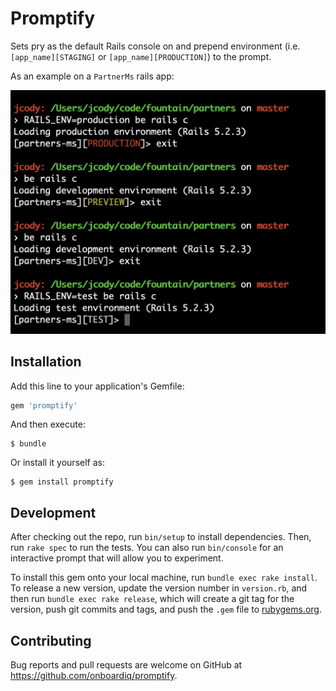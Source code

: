 # Promptify

Sets pry as the default Rails console on and prepend environment (i.e. `[app_name][STAGING]` or `[app_name][PRODUCTION]`) to the prompt.

As an example on a `PartnerMs` rails app:

![Promptify example console](/assets/promptify-example.png)

## Installation

Add this line to your application's Gemfile:

```ruby
gem 'promptify'
```

And then execute:

    $ bundle

Or install it yourself as:

    $ gem install promptify

## Development

After checking out the repo, run `bin/setup` to install dependencies. Then, run `rake spec` to run the tests. You can also run `bin/console` for an interactive prompt that will allow you to experiment.

To install this gem onto your local machine, run `bundle exec rake install`. To release a new version, update the version number in `version.rb`, and then run `bundle exec rake release`, which will create a git tag for the version, push git commits and tags, and push the `.gem` file to [rubygems.org](https://rubygems.org).

## Contributing

Bug reports and pull requests are welcome on GitHub at https://github.com/onboardiq/promptify.
